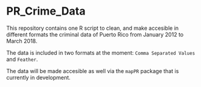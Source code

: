# PR_Crime_Data

This repository contains one R script to clean, and make accesible in different formats the criminal data of Puerto Rico from January 2012 to March 2018. 

The data is included in two formats at the moment: `Comma Separated Values` and `Feather`.

The data will be made accesible as well via the `mapPR` package that is currently in development. 
